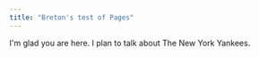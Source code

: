 ```yaml
---
title: "Breton's test of Pages"
---
```


I'm glad you are here. I plan to talk about The New York Yankees.
